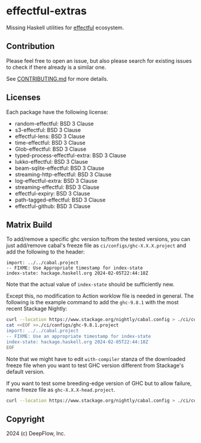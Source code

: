 # effectful-extras

Missing Haskell utilities for [effectful][effectful] ecosystem.

[effectful]: https://hackage.haskell.org/package/effectful

## Contribution

Please feel free to open an issue, but also please search for existing issues to check if there already is a similar one.

See [CONTRIBUTING.md][CONTRIBUTING] for more details.

[CONTRIBUTING]: ./CONTRIBUTING.md

## Licenses

Each package have the following license:

- random-effectful: BSD 3 Clause
- s3-effectful: BSD 3 Clause
- effectful-lens: BSD 3 Clause
- time-effectful: BSD 3 Clause
- Glob-effectful: BSD 3 Clause
- typed-process-effectful-extra: BSD 3 Clause
- lukko-effectful: BSD 3 Clause
- beam-sqlite-effectful: BSD 3 Clause
- streaming-http-effectful: BSD 3 Clause
- log-effectful-extra: BSD 3 Clause
- streaming-effectful: BSD 3 Clause
- effectful-expiry: BSD 3 Clause
- path-tagged-effectful: BSD 3 Clause
- effectful-github: BSD 3 Clause

## Matrix Build

To add/remove a specific ghc version to/from the tested versions, you can just add/remove cabal's freeze file as `ci/configs/ghc-X.X.X.project` and add the following to the header:

```cabal
import: ../../cabal.project
-- FIXME: Use Appropriate timestamp for index-state
index-state: hackage.haskell.org 2024-02-05T22:44:18Z
```

Note that the actual value of `index-state` should be sufficiently new.

Except this, no modification to Action worklow file is needed in general.
The following is the example command to add the `ghc-9.8.1` with the most recent Stackage Nightly:

```bash
curl --location https://www.stackage.org/nightly/cabal.config > ./ci/configs/ghc-9.8.1.project
cat <<EOF >>./ci/configs/ghc-9.8.1.project
import: ../../cabal.project
-- FIXME: Use an appropriate timestamp for index-state
index-state: hackage.haskell.org 2024-02-05T22:44:18Z
EOF
```

Note that we might have to edit `with-compiler` stanza of the downloaded freeze file when you want to test GHC version different from Stackage's default version.

If you want to test some breeding-edge version of GHC but to allow failure, name freeze file as `ghc-X.X.X-head.project`.

```bash
curl --location https://www.stackage.org/nightly/cabal.config > ./ci/configs/ghc-9.10.1-head.project
```

## Copyright

2024 (c) DeepFlow, Inc.
